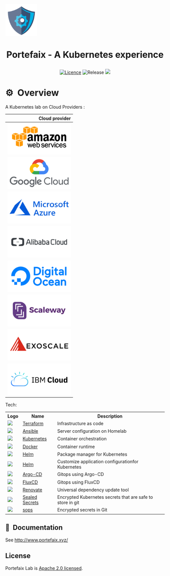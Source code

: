 <img src="./docs/images/portefaix.svg" width="100" height="100"/>

<h1 align="center">
  <p align="center">Portefaix - A Kubernetes experience</p>
</h1>

<div align="center">

  <a href="LICENSE.md"><img src="https://img.shields.io/badge/License-Apache%202.0-blue.svg" alt="Licence"></a>
  <img src="https://img.shields.io/github/v/release/portefaix/portefaix?style=flat-square" alt="Release">
  <a href="https://bestpractices.coreinfrastructure.org/projects/4462"><img src="https://bestpractices.coreinfrastructure.org/projects/4462/badge"></a>
  <!--
  <a href="https://www.terraform.io"><img src="https://img.shields.io/badge/Terraform-v0.13-green" alt="Terraform"></a>
  <a href="https://github.com/portefaix/portefaix/actions" alt="Build"><img src="https://github.com/portefaix/portefaix/workflows/GitHub%20Pages/badge.svg" /></a>
  <a href="https://github.com/portefaix/portefaix/graphs/contributors"><img src="https://img.shields.io/github/contributors/portefaix/portefaix.svg" alt="Contributors"></a>
  <a href="https://github.com/portefaix/portefaix/issues"><img src="https://img.shields.io/github/issues-raw/portefaix/portefaix.svg" alt="Open Issues"></a>
  <a href="https://github.com/portefaix/portefaix"><img src="https://img.shields.io/github/stars/portefaix/portefaix?style=social.svg" alt="Stars"></a>
  -->
</div>

# :gear:&nbsp; Overview

A Kubernetes lab on Cloud Providers :

| Cloud provider  |
|----------------:|
| <img src="docs/images/amazon_aws-ar21.svg" width="200" height="100"/> |
| <img src="docs/images/google_cloud-ar21.svg" width="200" height="100"/> |
| <img src="docs/images/microsoft_azure-ar21.svg" width="200" height="100"/> |
| <img src="docs/images/alibabacloud-ar21.svg" width="200" height="100"/> |
| <img src="docs/images/digitalocean-ar21.svg" width="200" height="100"/> |
| <img src="docs/images/scaleway-ar21.svg" width="200" height="100"/> |
| <img src="docs/images/exoscale-ar21.svg" width="200" height="100"/> |
| <img src="docs/images/ibm_cloud-ar21.svg" width="200" height="100"/> |

Tech:

<table>
  <tr>
    <th>Logo</th>
    <th>Name</th>
    <th>Description</th>
  </tr>
  <tr>
    <td><img width="100" src="https://www.vectorlogo.zone/logos/terraformio/terraformio-icon.svg"></td>
    <td><a href="https://www.terraform.io">Terraform</a></td>
    <td>Infrastructure as code</td>
  </tr>
  <tr>
    <td><img width="100" src="https://www.vectorlogo.zone/logos/ansible/ansible-icon.svg"></td>
    <td><a href="https://www.ansible.com">Ansible</a></td>
    <td>Server configuration on Homelab</td>
  </tr>
  <tr>
    <td><img width="100" src="https://www.vectorlogo.zone/logos/kubernetes/kubernetes-icon.svg"></td>
    <td><a href="https://kubernetes.io">Kubernetes</a></td>
    <td>Container orchestration</td>
  </tr>
  <tr>
    <td><img width="100" src="https://www.vectorlogo.zone/logos/docker/docker-tile.svg"></td>
    <td><a href="https://www.docker.com">Docker</a></td>
    <td>Container runtime</td>
  </tr>
  <tr>
    <td><img width="100" src="https://www.vectorlogo.zone/logos/helmsh/helmsh-icon.svg"></td>
    <td><a href="https://helm.sh">Helm</a></td>
    <td>Package manager for Kubernetes</td>
  </tr>
  <tr>
    <td><img width="100" src="https://www.vectorlogo.zone/logos/helmsh/helmsh-icon.svg"></td>
    <td><a href="https://helm.sh">Helm</a></td>
    <td>Customize application configurationfor Kubernetes</td>
  </tr>
  <tr>
    <td><img width="100" src="https://www.vectorlogo.zone/logos/argoprojio/argoprojio-ar21.svg"></td>
    <td><a href="https://argoproj.github.io/cd">Argo-CD</a></td>
    <td>Gitops using Argo-CD</td>
  </tr>
  <tr>
    <td><img width="100" src="https://www.vectorlogo.zone/logos/fluxcdio/fluxcdio-ar21.svg"></td>
    <td><a href="https://fluxcd.io">FluxCD</a></td>
    <td>Gitops using FluxCD</td>
  </tr>
  <tr>
    <td><img width="100" src="https://avatars.githubusercontent.com/u/38656520?s=200&v=4"></td>
    <td><a href="https://github.com/renovatebot/renovate">Renovate</a></td>
    <td>Universal dependency update tool</td>
  </tr>
  <tr>
    <td><img width="100" src="https://avatars.githubusercontent.com/u/34656521?s=200&v=4"></td>
    <td><a href="https://github.com/bitnami-labs/sealed-secrets">Sealed Secrets</a></td>
    <td>Encrypted Kubernetes secrets that are safe to store in git</td>
  </tr>
  <tr>
    <td><img width="100" src="https://avatars.githubusercontent.com/u/131524?s=200&v=4"></td>
    <td><a href="https://github.com/mozilla/sops">sops</a></td>
    <td>Encrypted secrets in Git</td>
  </tr>
</table>

## :book:&nbsp; Documentation

See http://www.portefaix.xyz/

## License

Portefaix Lab is [Apache 2.0 licensed](./LICENSE).
